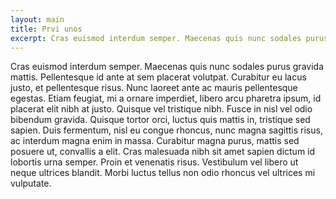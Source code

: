```yaml
---
layout: main
title: Prvi unos
excerpt: Cras euismod interdum semper. Maecenas quis nunc sodales purus gravida mattis. 
---
```


Cras euismod interdum semper. Maecenas quis nunc sodales purus gravida mattis. Pellentesque id ante at sem placerat volutpat. Curabitur eu lacus justo, et pellentesque risus. Nunc laoreet ante ac mauris pellentesque egestas. Etiam feugiat, mi a ornare imperdiet, libero arcu pharetra ipsum, id placerat elit nibh at justo. Quisque vel tristique nibh. Fusce in nisl vel odio bibendum gravida. Quisque tortor orci, luctus quis mattis in, tristique sed sapien. Duis fermentum, nisl eu congue rhoncus, nunc magna sagittis risus, ac interdum magna enim in massa. Curabitur magna purus, mattis sed posuere ut, convallis a elit. Cras malesuada nibh sit amet sapien dictum id lobortis urna semper. Proin et venenatis risus. Vestibulum vel libero ut neque ultrices blandit. Morbi luctus tellus non odio rhoncus vel ultrices mi vulputate.
